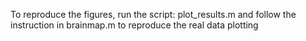To reproduce the figures, run the script: plot_results.m
and follow the instruction in brainmap.m to reproduce the real data plotting